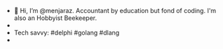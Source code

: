 - 👋 Hi, I’m @menjaraz. Accountant by education but fond of coding. I'm also an Hobbyist Beekeeper.
- 
- Tech savvy: #delphi #golang #dlang
- 

<!---
menjaraz/menjaraz is a ✨ special ✨ repository because its `README.md` (this file) appears on your GitHub profile.
You can click the Preview link to take a look at your changes.
--->
